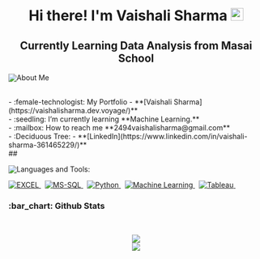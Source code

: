 <h1 align="center">Hi there! I'm Vaishali Sharma <img src="https://media.giphy.com/media/hvRJCLFzcasrR4ia7z/giphy.gif" width="25px"> </h1>
<h2 align="center">Currently Learning Data Analysis from Masai School </h2>
<p style="display:flex; align-items: center"> 
<img src="https://img.icons8.com/color/48/000000/user-female-circle--v2.png"/> About Me </p>
<br/>
- :female-technologist: My Portfolio - **[Vaishali Sharma](https://vaishalisharma.dev.voyage/)**
<br/>
- :seedling: I’m currently learning **Machine Learning.**
<br/>
- :mailbox: How to reach me **2494vaishalisharma@gmail.com**
<br/>
- :Deciduous Tree: - **[LinkedIn](https://www.linkedin.com/in/vaishali-sharma-361465229/)**
<br/>
## <p style="display:flex; align-items: center"> <img src="https://img.icons8.com/color/48/000000/source-code.png"/> Languages and Tools:</p>
<p>
   <a href="#"> <img src="https://img.shields.io/badge/EXCEL-orange?style=for-the-badge&labelColor=black&logo=Excel&logoColor=orange" alt="EXCEL"/> </a> &nbsp;
   <a href="#"> <img src="https://img.shields.io/badge/MS-SQL-blue?style=for-the-badge&labelColor=black&logo=SQL&logoColor=blue" alt="MS-SQL"/> </a> &nbsp;
   <a href="#"> <img src="https://img.shields.io/badge/-Python-F0DB4F?style=for-the-badge&labelColor=black&logo=Python&logoColor=F0DB4F" alt="Python"/> </a> &nbsp;
   <a href="#"> <img src="https://img.shields.io/badge/Machine Learning-00C7B7?style=for-the-badge&labelColor=black&logo=Machine Learning&logoColor=white" alt="Machine Learning"/> </a> &nbsp;
   <a href="#"> <img src="https://img.shields.io/badge/Tableau-14354C?style=for-the-badge&labelColor=black&logo=Tableau&logoColor=white" alt="Tableau"/> </a> &nbsp;
</p>
<h3>:bar_chart: Github Stats</h3>
<br/>
<p align="center">
   <img align="center"  src="https://github-readme-streak-stats.herokuapp.com/?user=VaishaliSharma011&theme=dark" /> <br \>
   <img align="center" src="https://github-readme-stats.vercel.app/api?username=VaishaliSharma011&show_icons=true&locale=en&theme=dark"/>
</p>
